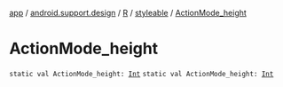 [app](../../../index.md) / [android.support.design](../../index.md) / [R](../index.md) / [styleable](index.md) / [ActionMode_height](./-action-mode_height.md)

# ActionMode_height

`static val ActionMode_height: `[`Int`](https://kotlinlang.org/api/latest/jvm/stdlib/kotlin/-int/index.html)
`static val ActionMode_height: `[`Int`](https://kotlinlang.org/api/latest/jvm/stdlib/kotlin/-int/index.html)